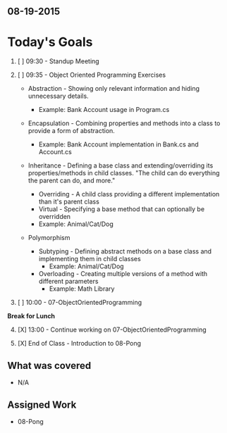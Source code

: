 ## 08-19-2015

# Today's Goals

1. [ ] 09:30 - Standup Meeting

2. [ ] 09:35 - Object Oriented Programming Exercises
	* Abstraction - Showing only relevant information and hiding unnecessary details.
		* Example: Bank Account usage in Program.cs
		
		
	* Encapsulation - Combining properties and methods into a class to provide a form of abstraction.
		* Example: Bank Account implementation in Bank.cs and Account.cs
	
	
	* Inheritance - Defining a base class and extending/overriding its properties/methods in child classes. "The child can do everything the parent can do, and more."
		* Overriding - A child class providing a different implementation than it's parent class
		* Virtual - Specifying a base method that can optionally be overridden
		* Example: Animal/Cat/Dog
		
		
	* Polymorphism 
		* Subtyping - Defining abstract methods on a base class and implementing them in child classes
			* Example: Animal/Cat/Dog
		* Overloading - Creating multiple versions of a method with different parameters
			* Example: Math Library
			
3. [ ] 10:00 - 07-ObjectOrientedProgramming
	
**Break for Lunch**

4. [X] 13:00 - Continue working on 07-ObjectOrientedProgramming

5. [X] End of Class - Introduction to 08-Pong


## What was covered
* N/A

## Assigned Work
* 08-Pong